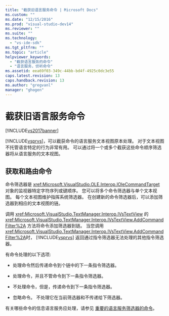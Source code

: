 ```yaml
---
title: "截获旧语言服务命令 | Microsoft Docs"
ms.custom: ""
ms.date: "12/15/2016"
ms.prod: "visual-studio-dev14"
ms.reviewer: ""
ms.suite: ""
ms.technology: 
  - "vs-ide-sdk"
ms.tgt_pltfrm: ""
ms.topic: "article"
helpviewer_keywords: 
  - "截获语言服务的命令"
  - "语言服务，侦听命令"
ms.assetid: eea69f03-349c-44bb-bd4f-4925c0dc3e55
caps.latest.revision: 13
caps.handback.revision: 13
ms.author: "gregvanl"
manager: "ghogen"
---
```

# 截获旧语言服务命令
[!INCLUDE[vs2017banner](../../code-quality/includes/vs2017banner.md)]

[!INCLUDE[vsprvs](../../code-quality/includes/vsprvs_md.md)]，可以截获命令的语言服务文本视图原本处理。  对于文本视图不托管语言特定的行为非常有用。  可以通过将一个或多个截获这些命令顺序筛选器将从语言服务的文本视图。  
  
## 获取和路由命令  
 命令筛选器是 <xref:Microsoft.VisualStudio.OLE.Interop.IOleCommandTarget> 对象的监视器特定字符序列或键顺序。  您可以将多个命令筛选器与单个文本视图。  每个文本视图维护指挥系统筛选器。  在创建新的命令筛选器后，可以添加筛选器到相应的文本视图的链。  
  
 调用 <xref:Microsoft.VisualStudio.TextManager.Interop.IVsTextView> 的 <xref:Microsoft.VisualStudio.TextManager.Interop.IVsTextView.AddCommandFilter%2A> 方法将命令添加筛选器到链。  当您调用 <xref:Microsoft.VisualStudio.TextManager.Interop.IVsTextView.AddCommandFilter%2A>时， [!INCLUDE[vsprvs](../../code-quality/includes/vsprvs_md.md)] 返回通过指令筛选器无法处理的其他指令筛选器。  
  
 有命令处理的以下选项:  
  
-   处理命令然后传递命令到个链中的下一条指令筛选器。  
  
-   处理命令，并且不管命令到下一条指令筛选器。  
  
-   不处理命令，但是，传递命令到下一条指令筛选器。  
  
-   忽略命令。  不处理它在当前筛选器和不传递给下筛选器。  
  
 有关哪些命令的信息语言服务应处理，请参见 [重要的语言服务筛选器的命令](../../extensibility/internals/important-commands-for-language-service-filters.md)。